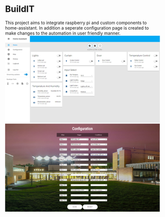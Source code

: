 # BuildIT
This project aims to integrate raspberry pi and custom components to home-assistant. In addition a seperate configuration page is created to make changes to the automation in user friendly manner.
![alt tag](https://raw.githubusercontent.com/rener2/BuildIT/master/images/front-end.png)  
![alt tag](https://raw.githubusercontent.com/rener2/BuildIT/master/images/Configuration_page.png) 
